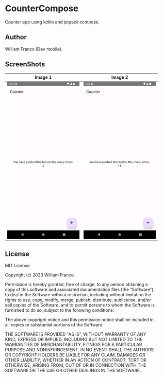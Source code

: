 # CounterCompose

Counter app using kotlin and jetpack compose.


## Author

William Franco (Dev mobile).


## ScreenShots

| Image 1 | Image 2 |
|----------|----------|
| ![App Screenshot](assets/screenshots/screen-1.png) | ![App Screenshot](assets/screenshots/screen-2.png) |


## License

MIT License

Copyright (c) 2023 William Franco

Permission is hereby granted, free of charge, to any person obtaining a copy
of this software and associated documentation files (the "Software"), to deal
in the Software without restriction, including without limitation the rights
to use, copy, modify, merge, publish, distribute, sublicense, and/or sell
copies of the Software, and to permit persons to whom the Software is
furnished to do so, subject to the following conditions:

The above copyright notice and this permission notice shall be included in all
copies or substantial portions of the Software.

THE SOFTWARE IS PROVIDED "AS IS", WITHOUT WARRANTY OF ANY KIND, EXPRESS OR
IMPLIED, INCLUDING BUT NOT LIMITED TO THE WARRANTIES OF MERCHANTABILITY,
FITNESS FOR A PARTICULAR PURPOSE AND NONINFRINGEMENT. IN NO EVENT SHALL THE
AUTHORS OR COPYRIGHT HOLDERS BE LIABLE FOR ANY CLAIM, DAMAGES OR OTHER
LIABILITY, WHETHER IN AN ACTION OF CONTRACT, TORT OR OTHERWISE, ARISING FROM,
OUT OF OR IN CONNECTION WITH THE SOFTWARE OR THE USE OR OTHER DEALINGS IN THE
SOFTWARE.
